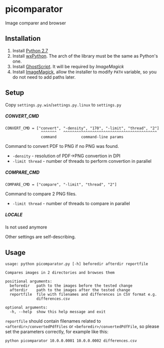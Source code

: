 # picomparator
Image comparer and browser

## Installation
1. Install [Python 2.7](https://www.python.org/downloads/release/python-2711/)
2. Install [wxPython](http://www.wxpython.org/download.php#msw). The arch of the library must be the same as Python's one.
3. Install [GhostScript](https://github.com/ArtifexSoftware/ghostpdl-downloads/releases/download/gs919/gs919w32.exe). It will be required by _ImageMagick_
4. Install [ImageMagick](http://www.imagemagick.org/download/binaries/ImageMagick-7.0.1-3-Q8-x64-dll.exe), allow the installer to modify `PATH` variable, so you do not need to add paths later.

## Setup
Copy `settings.py.win`/`settings.py.linux` to `settings.py`

##### CONVERT_CMD
```
CONVERT_CMD = ["convert", "-density", "170", "-limit", "thread", "2"]
                ^^^^^^^   ^^^^^^^^^^^^^^^^^^^^^^^^^^^^^^^^^^^^^^^^^^
                command           command-line params
```
Command to convert PDF to PNG if no PNG was found.
* `-density` - resolution of PDF->PNG convertion in DPI
* `-limit thread` - number of threads to perform convertion in parallel

##### COMPARE_CMD
```
COMPARE_CMD = ["compare", "-limit", "thread", "2"]
```
Command to compare 2 PNG files.
* `-limit thread` - number of threads to compare in parallel

##### LOCALE
Is not used anymore

Other settings are self-describing.

## Usage
```
usage: python picomparator.py [-h] beforedir afterdir reportfile

Compares images in 2 directories and browses them

positional arguments:
  beforedir   path to the images before the tested change
  afterdir    path to the images after the tested change
  reportfile  file with filenames and differences in CSV format e.g.
              differences.csv

optional arguments:
  -h, --help  show this help message and exit
```
`reportfile` should contain filenames related to `<afterdir>/convertedPdfFiles` or `<beforedir>/convertedPdfFile`, so please set the parameters correctly, for example like this:
```
python picomparator 10.0.0.0001 10.0.0.0002 differences.csv
```

